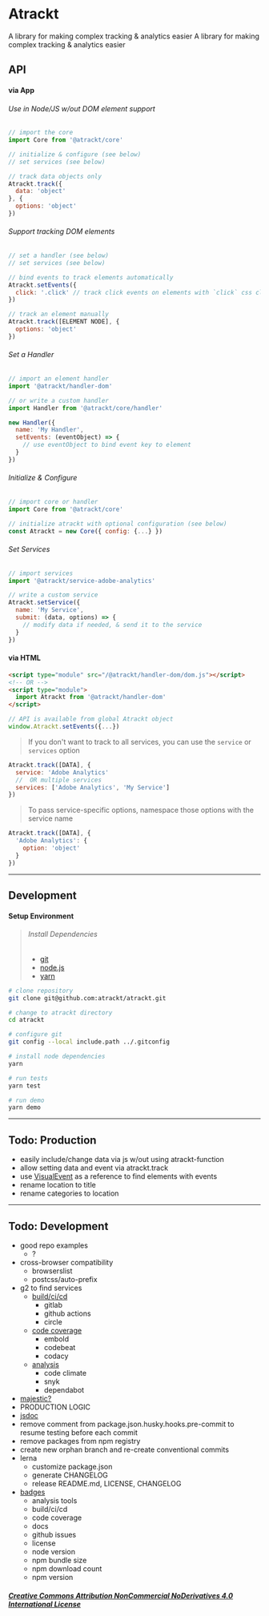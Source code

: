 # Atrackt

A library for making complex tracking & analytics easier
A library for making complex tracking & analytics easier

## API
#### via App
###### Use in Node/JS w/out DOM element support
```js
// import the core
import Core from '@atrackt/core'

// initialize & configure (see below)
// set services (see below)

// track data objects only
Atrackt.track({
  data: 'object'
}, {
  options: 'object'
})
```

###### Support tracking DOM elements
```js
// set a handler (see below)
// set services (see below)

// bind events to track elements automatically
Atrackt.setEvents({
  click: '.click' // track click events on elements with `click` css class
})

// track an element manually
Atrackt.track([ELEMENT NODE], {
  options: 'object'
})
```

###### Set a Handler
```js
// import an element handler
import '@atrackt/handler-dom'

// or write a custom handler
import Handler from '@atrackt/core/handler'

new Handler({
  name: 'My Handler',
  setEvents: (eventObject) => {
    // use eventObject to bind event key to element
  }
})
```

###### Initialize & Configure
```js
// import core or handler
import Core from '@atrackt/core'

// initialize atrackt with optional configuration (see below)
const Atrackt = new Core({ config: {...} })
```

###### Set Services
```js
// import services
import '@atrackt/service-adobe-analytics'

// write a custom service
Atrackt.setService({
  name: 'My Service',
  submit: (data, options) => {
    // modify data if needed, & send it to the service
  }
})
```

#### via HTML
```html
<script type="module" src="/@atrackt/handler-dom/dom.js"></script>
<!-- OR -->
<script type="module">
  import Atrackt from '@atrackt/handler-dom'
</script>
```

```js
// API is available from global Atrackt object
window.Atrackt.setEvents({...})
```

> If you don't want to track to all services, you can use the `service` or `services` option

```js
Atrackt.track([DATA], {
  service: 'Adobe Analytics'
  //  OR multiple services
  services: ['Adobe Analytics', 'My Service']
})
```

> To pass service-specific options, namespace those options with the service name

```js
Atrackt.track([DATA], {
  'Adobe Analytics': {
    option: 'object'
  }
})
```

---

## Development
#### Setup Environment
>###### Install Dependencies
>- [git](https://git-scm.com)
>- [node.js](https://nodejs.org)
>- [yarn](https://yarnpkg.com)
```sh
# clone repository
git clone git@github.com:atrackt/atrackt.git

# change to atrackt directory
cd atrackt

# configure git
git config --local include.path ../.gitconfig

# install node dependencies
yarn
```
```sh
# run tests
yarn test

# run demo
yarn demo
```

---

## Todo: Production

- easily include/change data via js w/out using atrackt-function
- allow setting data and event via atrackt.track
- use [VisualEvent](https://github.com/DataTables/VisualEvent) as a reference to find elements with events
- rename location to title
- rename categories to location

---

## Todo: Development

- good repo examples
  - ?
- cross-browser compatibility
  - browserslist
  - postcss/auto-prefix
- g2 to find services
  - [build/ci/cd](https://www.g2.com/categories/continuous-delivery)
    - gitlab
    - github actions
    - circle
  - [code coverage](https://www.g2.com/categories/static-code-analysis)
    - embold
    - codebeat
    - codacy
  - [analysis](https://shields.io/category/analysis)
    - code climate
    - snyk
    - dependabot
- [majestic?](https://github.com/Raathigesh/majestic)
- PRODUCTION LOGIC
- [jsdoc](https://jsdoc.app/tags-member.html)
- remove comment from package.json.husky.hooks.pre-commit to resume testing before each commit
- remove packages from npm registry
- create new orphan branch and re-create conventional commits
- lerna
  - customize package.json
  - generate CHANGELOG
  - release README.md, LICENSE, CHANGELOG
- [badges](https://shields.io)
  - analysis tools
  - build/ci/cd
  - code coverage
  - docs
  - github issues
  - license
  - node version
  - npm bundle size
  - npm download count
  - npm version

##### [Creative Commons Attribution NonCommercial NoDerivatives 4.0 International License](https://creativecommons.org/licenses/by-nc-nd/4.0/legalcode.txt)
